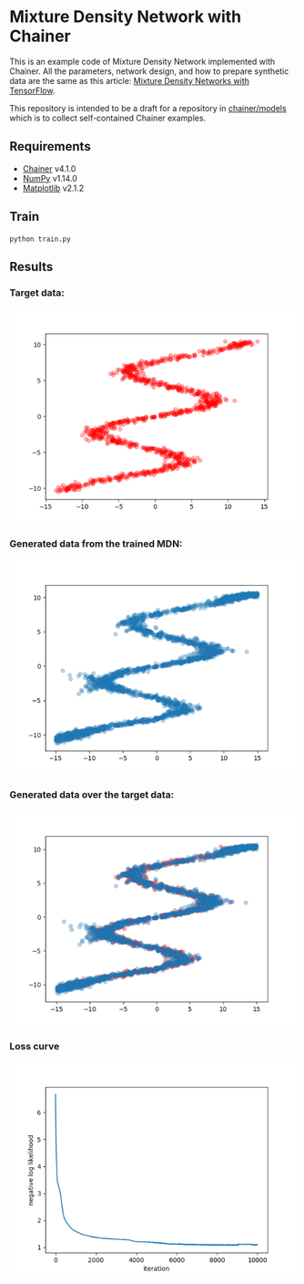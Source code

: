 # Mixture Density Network with Chainer

This is an example code of Mixture Density Network implemented with Chainer.
All the parameters, network design, and how to prepare synthetic data are the same as this article: [Mixture Density Networks with TensorFlow](http://blog.otoro.net/2015/11/24/mixture-density-networks-with-tensorflow/).

This repository is intended to be a draft for a repository in [chainer/models](https://github.com/chainer/models) which is to collect self-contained Chainer examples.

## Requirements

- [Chainer](https://chainer.org) v4.1.0
- [NumPy](http://www.numpy.org/) v1.14.0
- [Matplotlib](https://matplotlib.org/) v2.1.2

## Train

```
python train.py
```

## Results

### Target data:

![target data](images/target.png)

### Generated data from the trained MDN:

![generated data](images/generated.png)

### Generated data over the target data:

![overlapped](images/overlap.png)

### Loss curve

![loss](images/loss.png)
